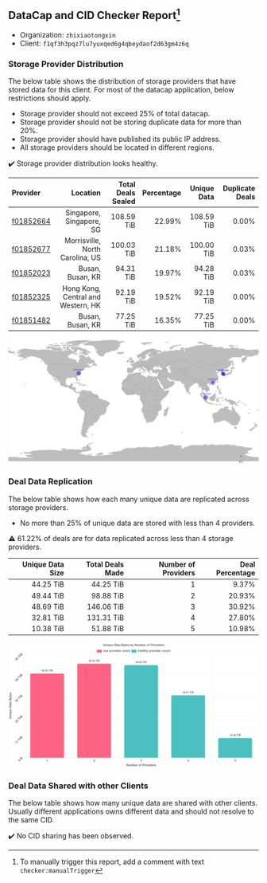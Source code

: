 ## DataCap and CID Checker Report[^1]
 - Organization: `zhixiaotongxin`
 - Client: `f1qf3h3pqz7lu7yuxqed6g4qbeydaof2d63gm4z6q`
### Storage Provider Distribution
The below table shows the distribution of storage providers that have stored data for this client.
For most of the datacap application, below restrictions should apply.
 - Storage provider should not exceed 25% of total datacap.
 - Storage provider should not be storing duplicate data for more than 20%.
 - Storage provider should have published its public IP address.
 - All storage providers should be located in different regions.

✔️ Storage provider distribution looks healthy.

| Provider                                              |                           Location | Total Deals Sealed | Percentage | Unique Data | Duplicate Deals |
| :---------------------------------------------------- | ---------------------------------: | -----------------: | ---------: | ----------: | --------------: |
| [f01852664](https://filfox.info/en/address/f01852664) |           Singapore, Singapore, SG |         108.59 TiB |     22.99% |  108.59 TiB |           0.00% |
| [f01852677](https://filfox.info/en/address/f01852677) |    Morrisville, North Carolina, US |         100.03 TiB |     21.18% |  100.00 TiB |           0.03% |
| [f01852023](https://filfox.info/en/address/f01852023) |                   Busan, Busan, KR |          94.31 TiB |     19.97% |   94.28 TiB |           0.03% |
| [f01852325](https://filfox.info/en/address/f01852325) | Hong Kong, Central and Western, HK |          92.19 TiB |     19.52% |   92.19 TiB |           0.00% |
| [f01851482](https://filfox.info/en/address/f01851482) |                   Busan, Busan, KR |          77.25 TiB |     16.35% |   77.25 TiB |           0.00% |

![Provider Distribution](https://raw.githubusercontent.com/data-preservation-programs/filplus-checker-assets/main/filecoin-project/filecoin-plus-large-datasets/issues/931/1671007490239.png)
### Deal Data Replication
The below table shows how each many unique data are replicated across storage providers.
- No more than 25% of unique data are stored with less than 4 providers.

⚠️ 61.22% of deals are for data replicated across less than 4 storage providers.

| Unique Data Size | Total Deals Made | Number of Providers | Deal Percentage |
| ---------------: | ---------------: | ------------------: | --------------: |
|        44.25 TiB |        44.25 TiB |                   1 |           9.37% |
|        49.44 TiB |        98.88 TiB |                   2 |          20.93% |
|        48.69 TiB |       146.06 TiB |                   3 |          30.92% |
|        32.81 TiB |       131.31 TiB |                   4 |          27.80% |
|        10.38 TiB |        51.88 TiB |                   5 |          10.98% |

![Replication Distribution](https://raw.githubusercontent.com/data-preservation-programs/filplus-checker-assets/main/filecoin-project/filecoin-plus-large-datasets/issues/931/1671007490806.png)
### Deal Data Shared with other Clients
The below table shows how many unique data are shared with other clients.
Usually different applications owns different data and should not resolve to the same CID.

✔️ No CID sharing has been observed.

[^1]: To manually trigger this report, add a comment with text `checker:manualTrigger`
